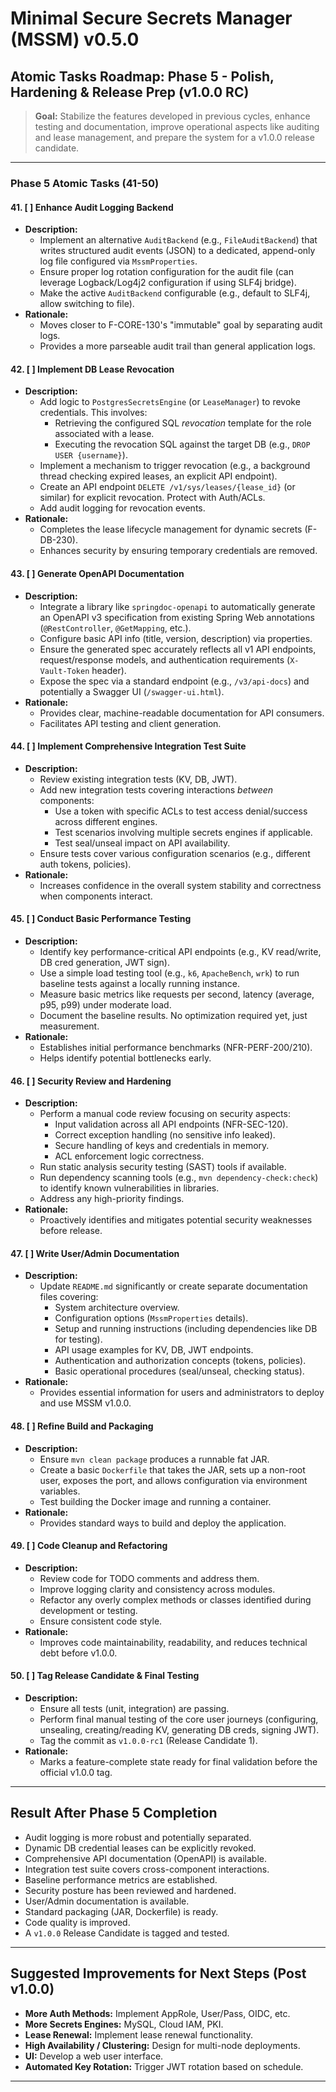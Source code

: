 # Minimal Secure Secrets Manager (MSSM) v0.5.0

## Atomic Tasks Roadmap: Phase 5 - Polish, Hardening & Release Prep (v1.0.0 RC)

> **Goal:** Stabilize the features developed in previous cycles, enhance testing and documentation, improve operational aspects like auditing and lease management, and prepare the system for a v1.0.0 release candidate.

---

### Phase 5 Atomic Tasks (41-50)

#### 41. [ ] Enhance Audit Logging Backend
- **Description:**
    - Implement an alternative `AuditBackend` (e.g., `FileAuditBackend`) that writes structured audit events (JSON) to a dedicated, append-only log file configured via `MssmProperties`.
    - Ensure proper log rotation configuration for the audit file (can leverage Logback/Log4j2 configuration if using SLF4j bridge).
    - Make the active `AuditBackend` configurable (e.g., default to SLF4j, allow switching to file).
- **Rationale:**
    - Moves closer to F-CORE-130's "immutable" goal by separating audit logs.
    - Provides a more parseable audit trail than general application logs.

#### 42. [ ] Implement DB Lease Revocation
- **Description:**
    - Add logic to `PostgresSecretsEngine` (or `LeaseManager`) to revoke credentials. This involves:
        - Retrieving the configured SQL *revocation* template for the role associated with a lease.
        - Executing the revocation SQL against the target DB (e.g., `DROP USER {username}`).
    - Implement a mechanism to trigger revocation (e.g., a background thread checking expired leases, an explicit API endpoint).
    - Create an API endpoint `DELETE /v1/sys/leases/{lease_id}` (or similar) for explicit revocation. Protect with Auth/ACLs.
    - Add audit logging for revocation events.
- **Rationale:**
    - Completes the lease lifecycle management for dynamic secrets (F-DB-230).
    - Enhances security by ensuring temporary credentials are removed.

#### 43. [ ] Generate OpenAPI Documentation
- **Description:**
    - Integrate a library like `springdoc-openapi` to automatically generate an OpenAPI v3 specification from existing Spring Web annotations (`@RestController`, `@GetMapping`, etc.).
    - Configure basic API info (title, version, description) via properties.
    - Ensure the generated spec accurately reflects all v1 API endpoints, request/response models, and authentication requirements (`X-Vault-Token` header).
    - Expose the spec via a standard endpoint (e.g., `/v3/api-docs`) and potentially a Swagger UI (`/swagger-ui.html`).
- **Rationale:**
    - Provides clear, machine-readable documentation for API consumers.
    - Facilitates API testing and client generation.

#### 44. [ ] Implement Comprehensive Integration Test Suite
- **Description:**
    - Review existing integration tests (KV, DB, JWT).
    - Add new integration tests covering interactions *between* components:
        - Use a token with specific ACLs to test access denial/success across different engines.
        - Test scenarios involving multiple secrets engines if applicable.
        - Test seal/unseal impact on API availability.
    - Ensure tests cover various configuration scenarios (e.g., different auth tokens, policies).
- **Rationale:**
    - Increases confidence in the overall system stability and correctness when components interact.

#### 45. [ ] Conduct Basic Performance Testing
- **Description:**
    - Identify key performance-critical API endpoints (e.g., KV read/write, DB cred generation, JWT sign).
    - Use a simple load testing tool (e.g., `k6`, `ApacheBench`, `wrk`) to run baseline tests against a locally running instance.
    - Measure basic metrics like requests per second, latency (average, p95, p99) under moderate load.
    - Document the baseline results. No optimization required yet, just measurement.
- **Rationale:**
    - Establishes initial performance benchmarks (NFR-PERF-200/210).
    - Helps identify potential bottlenecks early.

#### 46. [ ] Security Review and Hardening
- **Description:**
    - Perform a manual code review focusing on security aspects:
        - Input validation across all API endpoints (NFR-SEC-120).
        - Correct exception handling (no sensitive info leaked).
        - Secure handling of keys and credentials in memory.
        - ACL enforcement logic correctness.
    - Run static analysis security testing (SAST) tools if available.
    - Run dependency scanning tools (e.g., `mvn dependency-check:check`) to identify known vulnerabilities in libraries.
    - Address any high-priority findings.
- **Rationale:**
    - Proactively identifies and mitigates potential security weaknesses before release.

#### 47. [ ] Write User/Admin Documentation
- **Description:**
    - Update `README.md` significantly or create separate documentation files covering:
        - System architecture overview.
        - Configuration options (`MssmProperties` details).
        - Setup and running instructions (including dependencies like DB for testing).
        - API usage examples for KV, DB, JWT endpoints.
        - Authentication and authorization concepts (tokens, policies).
        - Basic operational procedures (seal/unseal, checking status).
- **Rationale:**
    - Provides essential information for users and administrators to deploy and use MSSM v1.0.0.

#### 48. [ ] Refine Build and Packaging
- **Description:**
    - Ensure `mvn clean package` produces a runnable fat JAR.
    - Create a basic `Dockerfile` that takes the JAR, sets up a non-root user, exposes the port, and allows configuration via environment variables.
    - Test building the Docker image and running a container.
- **Rationale:**
    - Provides standard ways to build and deploy the application.

#### 49. [ ] Code Cleanup and Refactoring
- **Description:**
    - Review code for TODO comments and address them.
    - Improve logging clarity and consistency across modules.
    - Refactor any overly complex methods or classes identified during development or testing.
    - Ensure consistent code style.
- **Rationale:**
    - Improves code maintainability, readability, and reduces technical debt before v1.0.0.

#### 50. [ ] Tag Release Candidate & Final Testing
- **Description:**
    - Ensure all tests (unit, integration) are passing.
    - Perform final manual testing of the core user journeys (configuring, unsealing, creating/reading KV, generating DB creds, signing JWT).
    - Tag the commit as `v1.0.0-rc1` (Release Candidate 1).
- **Rationale:**
    - Marks a feature-complete state ready for final validation before the official v1.0.0 tag.

---

## Result After Phase 5 Completion

- Audit logging is more robust and potentially separated.
- Dynamic DB credential leases can be explicitly revoked.
- Comprehensive API documentation (OpenAPI) is available.
- Integration test suite covers cross-component interactions.
- Baseline performance metrics are established.
- Security posture has been reviewed and hardened.
- User/Admin documentation is available.
- Standard packaging (JAR, Dockerfile) is ready.
- Code quality is improved.
- A `v1.0.0` Release Candidate is tagged and tested.

---

## Suggested Improvements for Next Steps (Post v1.0.0)

- **More Auth Methods:** Implement AppRole, User/Pass, OIDC, etc.
- **More Secrets Engines:** MySQL, Cloud IAM, PKI.
- **Lease Renewal:** Implement lease renewal functionality.
- **High Availability / Clustering:** Design for multi-node deployments.
- **UI:** Develop a web user interface.
- **Automated Key Rotation:** Trigger JWT rotation based on schedule.

---
